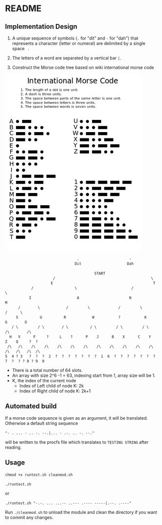 README
======

Implementation Design
---------------------

1. A unique sequence of symbols (`.` for "dit" and `-` for "dah") that
represents a character (letter or numeral) are delimited by a single space ` `.

2. The letters of a word are separated by a vertical bar `|`.

3. Construct the Morse code tree based on wiki international morse code

![](./resources/wiki.png)

```
                                 .                       -
                                Dit                     Dah

                                         START
                      /                                            \
                     E                                              T
            /                   \                         /                  \
           I                     A                       N                    M
      /        \            /         \             /         \            /      \
     S          U          R            W           ?           K          G        O
   / \         / \        / \          / \         / \         / \        /\        /\
  H   V      F     ?     L    ?      P    J      B    X      C    Y     Z    Q     ?  ?
 /\   /\    /\    /\    /\    /\    /\    /\    /\    /\    /\    /\    /\   /\   /\  /\
5  4 ? 3   ?  ?  ?  2  ?  ?  ?  ?  ?  ?  ?  1  6  ?  ?  ?  ?  ?  ?  ?  7  ?  ? ? 8 ? 9  0
```

* There is a total number of 64 slots.
* An array with size 2^6 -1 = 63, indexing start from 1, array size will be 1.
* K, the index of the current node
  - Index of Left child of node K: 2k
  - Index of Right child of node K: 2k+1

Automated build
---------------

If a morse code sequence is given as an argument, it will be translated.
Otherwise a default string sequence 

`"- . ... - .. -. --.|... - .-. .. -. --."`

will be written to the procfs file which translates to `TESTING STRING` after
reading.

Usage
-----

`chmod +x runtest.sh cleanmod.sh`

`./runtest.sh`

or

`./runtest.sh "-.-. ... ...-- ..--- .---- -----|.--. .----"`

Run `./cleanmod.sh` to unload the module and clean the directory if you want to
commit any changes.


